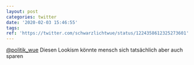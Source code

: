 ```yaml
---
layout: post
categories: twitter
date: '2020-02-03 15:46:55'
tags: 
ref: 'https://twitter.com/schwarzlichtwue/status/1224358612325273601'
---
```

[@politik_wue](https://twitter.com/politik_wue) Diesen Lookism könnte mensch sich tatsächlich aber auch sparen